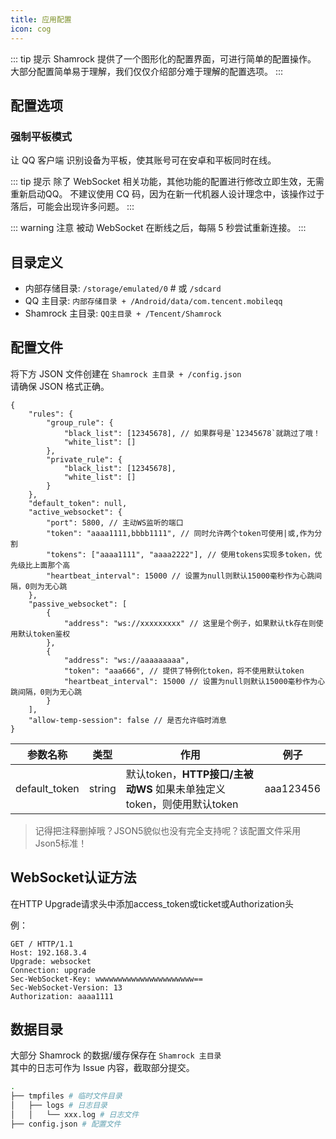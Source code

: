 ```yaml
---
title: 应用配置
icon: cog
---
```


::: tip 提示
Shamrock 提供了一个图形化的配置界面，可进行简单的配置操作。  
大部分配置简单易于理解，我们仅仅介绍部分难于理解的配置选项。
:::

## 配置选项

### 强制平板模式

让 QQ 客户端 识别设备为平板，使其账号可在安卓和平板同时在线。

::: tip 提示
除了 WebSocket 相关功能，其他功能的配置进行修改立即生效，无需重新启动QQ。
不建议使用 CQ 码，因为在新一代机器人设计理念中，该操作过于落后，可能会出现许多问题。
:::

::: warning 注意
被动 WebSocket 在断线之后，每隔 5 秒尝试重新连接。
:::

## 目录定义

- 内部存储目录: `/storage/emulated/0` # 或 `/sdcard`
- QQ 主目录: `内部存储目录 + /Android/data/com.tencent.mobileqq`
- Shamrock 主目录: `QQ主目录 + /Tencent/Shamrock`

## 配置文件

将下方 JSON 文件创建在 `Shamrock 主目录 + /config.json`  
请确保 JSON 格式正确。

```json5
{
    "rules": {
        "group_rule": {
            "black_list": [12345678], // 如果群号是`12345678`就跳过了哦！
            "white_list": []
        },
        "private_rule": {
            "black_list": [12345678],
            "white_list": []
        }
    },
    "default_token": null,
    "active_websocket": {
        "port": 5800, // 主动WS监听的端口
        "token": "aaaa1111,bbbb1111", // 同时允许两个token可使用|或,作为分割
        "tokens": ["aaaa1111", "aaaa2222"], // 使用tokens实现多token，优先级比上面那个高
        "heartbeat_interval": 15000 // 设置为null则默认15000毫秒作为心跳间隔，0则为无心跳
    },
    "passive_websocket": [
        {
            "address": "ws://xxxxxxxxx" // 这里是个例子，如果默认tk存在则使用默认token鉴权
        },
        {
            "address": "ws://aaaaaaaaa",
            "token": "aaa666", // 提供了特例化token，将不使用默认token
            "heartbeat_interval": 15000 // 设置为null则默认15000毫秒作为心跳间隔，0则为无心跳
        }
    ],
    "allow-temp-session": false // 是否允许临时消息
}
```

| 参数名称 | 类型 | 作用 | 例子 |
|---------|------|------|-----|
| default_token | string   | 默认token，**HTTP接口/主被动WS** 如果未单独定义token，则使用默认token   | aaa123456  |


> 记得把注释删掉哦？JSON5貌似也没有完全支持呢？该配置文件采用Json5标准！

## WebSocket认证方法

在HTTP Upgrade请求头中添加access_token或ticket或Authorization头

例：

```
GET / HTTP/1.1
Host: 192.168.3.4
Upgrade: websocket
Connection: upgrade
Sec-WebSocket-Key: wwwwwwwwwwwwwwwwwwwwww==
Sec-WebSocket-Version: 13
Authorization: aaaa1111
```

## 数据目录

大部分 Shamrock 的数据/缓存保存在 `Shamrock 主目录`  
其中的日志可作为 Issue 内容，截取部分提交。

```bash
.
├── tmpfiles # 临时文件目录
│   ├── logs # 日志目录
│   │   └── xxx.log # 日志文件
├── config.json # 配置文件
```
